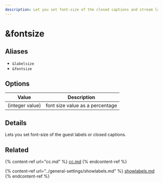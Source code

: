 ```yaml
---
description: Let you set font-size of the closed captions and stream labels
---
```


# \&fontsize

## Aliases

* `&labelsize`
* `&fontsize`

## Options

| Value           | Description                     |
| --------------- | ------------------------------- |
| (integer value) | font size value as a percentage |

## Details

Lets you set font-size of the guest labels or closed captions.

## Related

{% content-ref url="cc.md" %}
[cc.md](cc.md)
{% endcontent-ref %}

{% content-ref url="../general-settings/showlabels.md" %}
[showlabels.md](../general-settings/showlabels.md)
{% endcontent-ref %}
